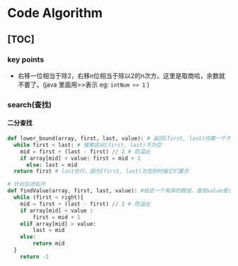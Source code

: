 # Code Algorithm
[TOC]
---
### key points
* 右移一位相当于除2，右移n位相当于除以2的n次方。这里是取商哈，余数就不要了。(java 里面用>>表示 eg: `intNum >> 1` )

  
### search(查找)
#### 二分查找

```python
def lower_bound(array, first, last, value): # 返回[first, last)内第一个不小于value的值的位置
  while first < last: # 搜索区间[first, last)不为空
    mid = first + (last - first) // 2 # 防溢出
    if array[mid] < value: first = mid + 1
      else: last = mid
  return first # last也行，因为[first, last)为空的时候它们重合
```

```python
# 针对左闭右开
def findValue(array, first, last, value): #给定一个有序的数组，查找value是否在数组中，不存在返回-1。
  while (first < right){
    mid = first + (last - first) // 2 # 防溢出
    if array[mid] < value :
    	first = mid + 1
    elif array[mid] > value:
    	last = mid
    else:
    	return mid
  }
	return -1
```




